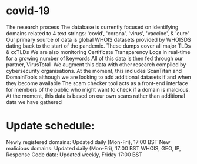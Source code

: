 # covid-19

The research process
The database is currently focused on identifying domains related to 4 text strings: 'covid', 'corona', 'virus', 'vaccine', & 'cure'
Our primary source of data is global WHOIS datasets provided by WHOISDS dating back to the start of the pandemic. These dumps cover all major TLDs & ccTLDs
We are also monitoring Certificate Transparency Logs in real-time for a growing number of keywords
All of this data is then fed through our partner, VirusTotal 
We augment this data with other research compiled by cybersecurity organisations. At the moment, this includes ScanTitan and DomainTools although we are looking to add additional datasets if and when they become available
The scam checker tool acts as a front-end interface for members of the public who might want to check if a domain is malcious. At the moment, this data is based on our own scans rather than additional data we have gathered

# Update schedule:
Newly registered domains: Updated daily (Mon-Fri), 17:00 BST
New malicious domains: Updated daily (Mon-Fri), 17:00 BST
WHOIS, GEO, IP, Response Code data: Updated weekly, Friday 17:00 BST
